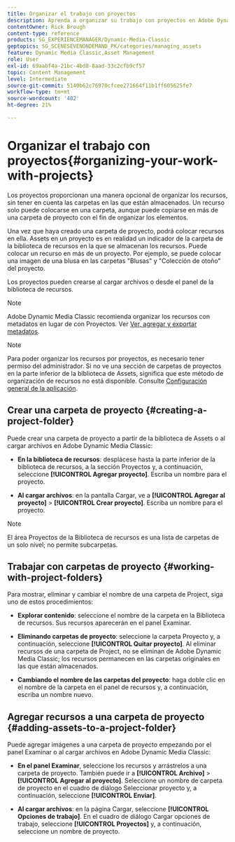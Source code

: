 ```yaml
---
title: Organizar el trabajo con proyectos
description: Aprenda a organizar su trabajo con proyectos en Adobe Dynamic Media Classic.
contentOwner: Rick Brough
content-type: reference
products: SG_EXPERIENCEMANAGER/Dynamic-Media-Classic
geptopics: SG_SCENESEVENONDEMAND_PK/categories/managing_assets
feature: Dynamic Media Classic,Asset Management
role: User
exl-id: 69aabf4a-21bc-4bd8-8aad-33c2cfb9cf57
topic: Content Management
level: Intermediate
source-git-commit: 5140b62c76970cfcee271664f11b1ff605625fe7
workflow-type: tm+mt
source-wordcount: '482'
ht-degree: 21%

---
```


# Organizar el trabajo con proyectos{#organizing-your-work-with-projects}

Los proyectos proporcionan una manera opcional de organizar los recursos, sin tener en cuenta las carpetas en las que están almacenados. Un recurso solo puede colocarse en una carpeta, aunque puede copiarse en más de una carpeta de proyecto con el fin de organizar los elementos.

Una vez que haya creado una carpeta de proyecto, podrá colocar recursos en ella. Assets en un proyecto es en realidad un indicador de la carpeta de la biblioteca de recursos en la que se almacenan los recursos. Puede colocar un recurso en más de un proyecto. Por ejemplo, se puede colocar una imagen de una blusa en las carpetas &quot;Blusas&quot; y &quot;Colección de otoño&quot; del proyecto.

Los proyectos pueden crearse al cargar archivos o desde el panel de la biblioteca de recursos.

>[!NOTE]
>
>Adobe Dynamic Media Classic recomienda organizar los recursos con metadatos en lugar de con Proyectos. Ver [Ver, agregar y exportar metadatos](viewing-adding-exporting-metadata.md).

>[!NOTE]
>
>Para poder organizar los recursos por proyectos, es necesario tener permiso del administrador. Si no ve una sección de carpetas de proyectos en la parte inferior de la biblioteca de Assets, significa que este método de organización de recursos no está disponible. Consulte [Configuración general de la aplicación](application-setup.md#general-settings).

## Crear una carpeta de proyecto {#creating-a-project-folder}

Puede crear una carpeta de proyecto a partir de la biblioteca de Assets o al cargar archivos en Adobe Dynamic Media Classic:

* **En la biblioteca de recursos**: desplácese hasta la parte inferior de la biblioteca de recursos, a la sección Proyectos y, a continuación, seleccione **[!UICONTROL Agregar proyecto]**. Escriba un nombre para el proyecto.

* **Al cargar archivos**: en la pantalla Cargar, ve a **[!UICONTROL Agregar al proyecto]** > **[!UICONTROL Crear proyecto]**. Escriba un nombre para el proyecto.

>[!NOTE]
>
>El área Proyectos de la Biblioteca de recursos es una lista de carpetas de un solo nivel; no permite subcarpetas.

## Trabajar con carpetas de proyecto {#working-with-project-folders}

Para mostrar, eliminar y cambiar el nombre de una carpeta de Project, siga uno de estos procedimientos:

* **Explorar contenido**: seleccione el nombre de la carpeta en la Biblioteca de recursos. Sus recursos aparecerán en el panel Examinar.

* **Eliminando carpetas de proyecto**: seleccione la carpeta Proyecto y, a continuación, seleccione **[!UICONTROL Quitar proyecto]**. Al eliminar recursos de una carpeta de Project, no se eliminan de Adobe Dynamic Media Classic; los recursos permanecen en las carpetas originales en las que están almacenados.

* **Cambiando el nombre de las carpetas del proyecto**: haga doble clic en el nombre de la carpeta en el panel de recursos y, a continuación, escriba un nombre nuevo.

## Agregar recursos a una carpeta de proyecto {#adding-assets-to-a-project-folder}

Puede agregar imágenes a una carpeta de proyecto empezando por el panel Examinar o al cargar archivos en Adobe Dynamic Media Classic:

* **En el panel Examinar**, seleccione los recursos y arrástrelos a una carpeta de proyecto. También puede ir a **[!UICONTROL Archivo]** > **[!UICONTROL Agregar al proyecto]**. Seleccione un nombre de carpeta de proyecto en el cuadro de diálogo Seleccionar proyecto y, a continuación, seleccione **[!UICONTROL Enviar]**.

* **Al cargar archivos**: en la página Cargar, seleccione **[!UICONTROL Opciones de trabajo]**. En el cuadro de diálogo Cargar opciones de trabajo, seleccione **[!UICONTROL Proyectos]** y, a continuación, seleccione un nombre de proyecto.
